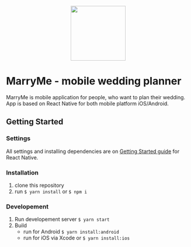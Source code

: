 <p align="center"><img src="https://github.com/massoprod/rnapp/blob/master/android/app/src/main/res/mipmap-xxxhdpi/ic_launcher.png?raw=true" width="150"></p>


# MarryMe - mobile wedding planner

MarryMe is mobile application for people, who want to plan their wedding. App is based on React Native for both mobile platform iOS/Android.

## Getting Started

### Settings
All settings and installing dependencies are on [Getting Started guide](https://facebook.github.io/react-native/docs/getting-started.html) for React Native.

### Installation
1. clone this repository
2. run `$ yarn install` or `$ npm i`

### Developement
1. Run developement server `$ yarn start` 
2. Build
    - run for Android `$ yarn install:android`
    - run for iOS via Xcode or `$ yarn install:ios`

